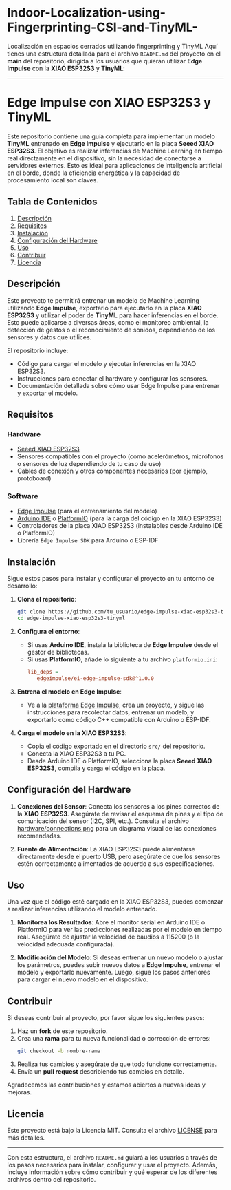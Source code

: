 # Indoor-Localization-using-Fingerprinting-CSI-and-TinyML-
Localización en espacios cerrados utilizando fingerprinting y TinyML
Aquí tienes una estructura detallada para el archivo `README.md` del proyecto en el **main** del repositorio, dirigida a los usuarios que quieran utilizar **Edge Impulse** con la **XIAO ESP32S3** y **TinyML**:

---

# Edge Impulse con XIAO ESP32S3 y TinyML

Este repositorio contiene una guía completa para implementar un modelo **TinyML** entrenado en **Edge Impulse** y ejecutarlo en la placa **Seeed XIAO ESP32S3**. El objetivo es realizar inferencias de Machine Learning en tiempo real directamente en el dispositivo, sin la necesidad de conectarse a servidores externos. Esto es ideal para aplicaciones de inteligencia artificial en el borde, donde la eficiencia energética y la capacidad de procesamiento local son claves.

## Tabla de Contenidos
1. [Descripción](#descripción)
2. [Requisitos](#requisitos)
3. [Instalación](#instalación)
4. [Configuración del Hardware](#configuración-del-hardware)
5. [Uso](#uso)
6. [Contribuir](#contribuir)
7. [Licencia](#licencia)

## Descripción

Este proyecto te permitirá entrenar un modelo de Machine Learning utilizando **Edge Impulse**, exportarlo para ejecutarlo en la placa **XIAO ESP32S3** y utilizar el poder de **TinyML** para hacer inferencias en el borde. Esto puede aplicarse a diversas áreas, como el monitoreo ambiental, la detección de gestos o el reconocimiento de sonidos, dependiendo de los sensores y datos que utilices.

El repositorio incluye:
- Código para cargar el modelo y ejecutar inferencias en la XIAO ESP32S3.
- Instrucciones para conectar el hardware y configurar los sensores.
- Documentación detallada sobre cómo usar Edge Impulse para entrenar y exportar el modelo.

## Requisitos

### Hardware
- [Seeed XIAO ESP32S3](https://www.seeedstudio.com/XIAO-ESP32S3-p-5320.html)
- Sensores compatibles con el proyecto (como acelerómetros, micrófonos o sensores de luz dependiendo de tu caso de uso)
- Cables de conexión y otros componentes necesarios (por ejemplo, protoboard)

### Software
- [Edge Impulse](https://www.edgeimpulse.com/) (para el entrenamiento del modelo)
- [Arduino IDE](https://www.arduino.cc/en/software) o [PlatformIO](https://platformio.org/) (para la carga del código en la XIAO ESP32S3)
- Controladores de la placa XIAO ESP32S3 (instalables desde Arduino IDE o PlatformIO)
- Librería `Edge Impulse SDK` para Arduino o ESP-IDF

## Instalación

Sigue estos pasos para instalar y configurar el proyecto en tu entorno de desarrollo:

1. **Clona el repositorio**:
   ```bash
   git clone https://github.com/tu_usuario/edge-impulse-xiao-esp32s3-tinyml.git
   cd edge-impulse-xiao-esp32s3-tinyml
   ```

2. **Configura el entorno**:
   - Si usas **Arduino IDE**, instala la biblioteca de **Edge Impulse** desde el gestor de bibliotecas.
   - Si usas **PlatformIO**, añade lo siguiente a tu archivo `platformio.ini`:
     ```ini
     lib_deps = 
        edgeimpulse/ei-edge-impulse-sdk@^1.0.0
     ```

3. **Entrena el modelo en Edge Impulse**:
   - Ve a la [plataforma Edge Impulse](https://studio.edgeimpulse.com/), crea un proyecto, y sigue las instrucciones para recolectar datos, entrenar un modelo, y exportarlo como código C++ compatible con Arduino o ESP-IDF.

4. **Carga el modelo en la XIAO ESP32S3**:
   - Copia el código exportado en el directorio `src/` del repositorio.
   - Conecta la XIAO ESP32S3 a tu PC.
   - Desde Arduino IDE o PlatformIO, selecciona la placa **Seeed XIAO ESP32S3**, compila y carga el código en la placa.

## Configuración del Hardware

1. **Conexiones del Sensor**:
   Conecta los sensores a los pines correctos de la **XIAO ESP32S3**. Asegúrate de revisar el esquema de pines y el tipo de comunicación del sensor (I2C, SPI, etc.). Consulta el archivo [hardware/connections.png](./hardware/connections.png) para un diagrama visual de las conexiones recomendadas.

2. **Fuente de Alimentación**:
   La XIAO ESP32S3 puede alimentarse directamente desde el puerto USB, pero asegúrate de que los sensores estén correctamente alimentados de acuerdo a sus especificaciones.

## Uso

Una vez que el código esté cargado en la XIAO ESP32S3, puedes comenzar a realizar inferencias utilizando el modelo entrenado.

1. **Monitorea los Resultados**:
   Abre el monitor serial en Arduino IDE o PlatformIO para ver las predicciones realizadas por el modelo en tiempo real. Asegúrate de ajustar la velocidad de baudios a 115200 (o la velocidad adecuada configurada).

2. **Modificación del Modelo**:
   Si deseas entrenar un nuevo modelo o ajustar los parámetros, puedes subir nuevos datos a **Edge Impulse**, entrenar el modelo y exportarlo nuevamente. Luego, sigue los pasos anteriores para cargar el nuevo modelo en el dispositivo.

## Contribuir

Si deseas contribuir al proyecto, por favor sigue los siguientes pasos:

1. Haz un **fork** de este repositorio.
2. Crea una **rama** para tu nueva funcionalidad o corrección de errores:
   ```bash
   git checkout -b nombre-rama
   ```
3. Realiza tus cambios y asegúrate de que todo funcione correctamente.
4. Envía un **pull request** describiendo tus cambios en detalle.

Agradecemos las contribuciones y estamos abiertos a nuevas ideas y mejoras.

## Licencia

Este proyecto está bajo la Licencia MIT. Consulta el archivo [LICENSE](./LICENSE) para más detalles.

---

Con esta estructura, el archivo `README.md` guiará a los usuarios a través de los pasos necesarios para instalar, configurar y usar el proyecto. Además, incluye información sobre cómo contribuir y qué esperar de los diferentes archivos dentro del repositorio.
